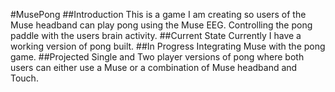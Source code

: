 #MusePong
##Introduction
This is a game I am creating so users of the Muse headband can play pong using the Muse EEG. Controlling the pong paddle with the users brain activity.
##Current State
Currently I have a working version of pong built.
##In Progress
Integrating Muse with the pong game.
##Projected
Single and Two player versions of pong where both users can either use a Muse or a combination of Muse headband and Touch.